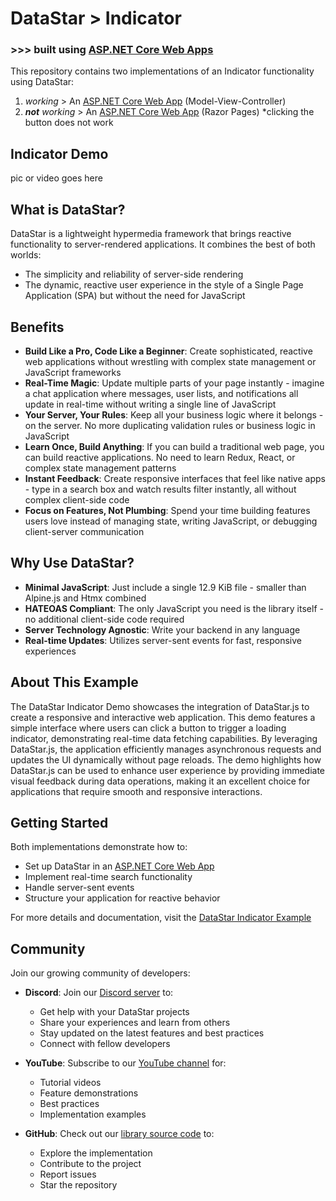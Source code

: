 # DataStar > Indicator
### >>> built using [ASP.NET Core Web Apps](https://dotnet.microsoft.com/en-us/apps/aspnet)

This repository contains two implementations of an Indicator functionality using DataStar:

1. *working* > An [ASP.NET Core Web App](https://learn.microsoft.com/en-us/aspnet/core/data/ef-mvc/intro?view=aspnetcore-9.0) (Model-View-Controller)
2. ****not*** working* > An [ASP.NET Core Web App](https://learn.microsoft.com/en-us/aspnet/core/data/ef-rp/intro?view=aspnetcore-9.0&tabs=visual-studio) (Razor Pages)
  *clicking the button does not work

## Indicator Demo
pic or video goes here

## What is DataStar?

DataStar is a lightweight hypermedia framework that brings reactive functionality to server-rendered applications. It combines the best of both worlds:

- The simplicity and reliability of server-side rendering
- The dynamic, reactive user experience in the style of a Single Page Application (SPA) but without the need for JavaScript

## Benefits

- **Build Like a Pro, Code Like a Beginner**: Create sophisticated, reactive web applications without wrestling with complex state management or JavaScript frameworks
- **Real-Time Magic**: Update multiple parts of your page instantly - imagine a chat application where messages, user lists, and notifications all update in real-time without writing a single line of JavaScript
- **Your Server, Your Rules**: Keep all your business logic where it belongs - on the server. No more duplicating validation rules or business logic in JavaScript
- **Learn Once, Build Anything**: If you can build a traditional web page, you can build reactive applications. No need to learn Redux, React, or complex state management patterns
- **Instant Feedback**: Create responsive interfaces that feel like native apps - type in a search box and watch results filter instantly, all without complex client-side code
- **Focus on Features, Not Plumbing**: Spend your time building features users love instead of managing state, writing JavaScript, or debugging client-server communication

## Why Use DataStar?

- **Minimal JavaScript**: Just include a single 12.9 KiB file - smaller than Alpine.js and Htmx combined
- **HATEOAS Compliant**: The only JavaScript you need is the library itself - no additional client-side code required
- **Server Technology Agnostic**: Write your backend in any language
- **Real-time Updates**: Utilizes server-sent events for fast, responsive experiences

## About This Example

The DataStar Indicator Demo showcases the integration of DataStar.js to create a responsive and interactive web application. This demo features a simple interface where users can click a button to trigger a loading indicator, demonstrating real-time data fetching capabilities. By leveraging DataStar.js, the application efficiently manages asynchronous requests and updates the UI dynamically without page reloads. The demo highlights how DataStar.js can be used to enhance user experience by providing immediate visual feedback during data operations, making it an excellent choice for applications that require smooth and responsive interactions.

## Getting Started

Both implementations demonstrate how to:
- Set up DataStar in an [ASP.NET Core Web App](https://learn.microsoft.com/en-us/aspnet/core/data/ef-mvc/intro?view=aspnetcore-9.0)
- Implement real-time search functionality
- Handle server-sent events
- Structure your application for reactive behavior

For more details and documentation, visit the [DataStar Indicator Example](https://data-star.dev/examples/indicator)

## Community

Join our growing community of developers:

- **Discord**: Join our [Discord server](https://discord.gg/bnRNgZjgPh) to:
  - Get help with your DataStar projects
  - Share your experiences and learn from others
  - Stay updated on the latest features and best practices
  - Connect with fellow developers

- **YouTube**: Subscribe to our [YouTube channel](https://www.youtube.com/@data-star) for:
  - Tutorial videos
  - Feature demonstrations
  - Best practices
  - Implementation examples

- **GitHub**: Check out our [library source code](https://github.com/starfederation/datastar/tree/main/library) to:
  - Explore the implementation
  - Contribute to the project
  - Report issues
  - Star the repository